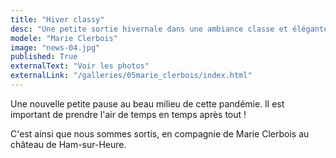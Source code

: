 ```yaml
---
title: "Hiver classy"
desc: "Une petite sortie hivernale dans une ambiance classe et élégante."
modele: "Marie Clerbois"
image: "news-04.jpg"
published: True
externalText: "Voir les photos"
externalLink: "/galleries/05marie_clerbois/index.html"
---
```

Une nouvelle petite pause au beau milieu de cette pandémie. Il est important de prendre l'air de temps en temps après tout !

C'est ainsi que nous sommes sortis, en compagnie de Marie Clerbois au château de Ham-sur-Heure.

